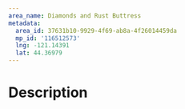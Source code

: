 ```yaml
---
area_name: Diamonds and Rust Buttress
metadata:
  area_id: 37631b10-9929-4f69-ab8a-4f26014459da
  mp_id: '116512573'
  lng: -121.14391
  lat: 44.36979
---
```

# Description
